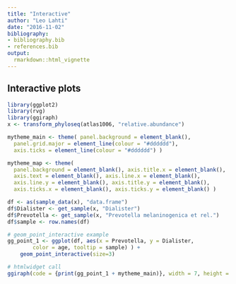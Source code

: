 ```yaml
---
title: "Interactive"
author: "Leo Lahti"
date: "2016-11-02"
bibliography: 
- bibliography.bib
- references.bib
output: 
  rmarkdown::html_vignette
---
```

<!--
  %\VignetteEngine{knitr::rmarkdown}
  %\VignetteIndexEntry{microbiome tutorial - Interactive}
  %\usepackage[utf8]{inputenc}
  %\VignetteEncoding{UTF-8}  
-->


## Interactive plots


```r
library(ggplot2)
library(rvg)
library(ggiraph)
x <- transform_phyloseq(atlas1006, "relative.abundance")

mytheme_main <- theme( panel.background = element_blank(), 
  panel.grid.major = element_line(colour = "#dddddd"), 
  axis.ticks = element_line(colour = "#dddddd") )

mytheme_map <- theme(
  panel.background = element_blank(), axis.title.x = element_blank(),
  axis.text = element_blank(), axis.line.x = element_blank(),
  axis.line.y = element_blank(), axis.title.y = element_blank(),
  axis.ticks.x = element_blank(), axis.ticks.y = element_blank() )

df <- as(sample_data(x), "data.frame")
df$Dialister <- get_sample(x, "Dialister")
df$Prevotella <- get_sample(x, "Prevotella melaninogenica et rel.")
df$sample <- row.names(df)

# geom_point_interactive example
gg_point_1 <- ggplot(df, aes(x = Prevotella, y = Dialister, 
        color = age, tooltip = sample) ) + 
    geom_point_interactive(size=3)

# htmlwidget call
ggiraph(code = {print(gg_point_1 + mytheme_main)}, width = 7, height = 6)
```

